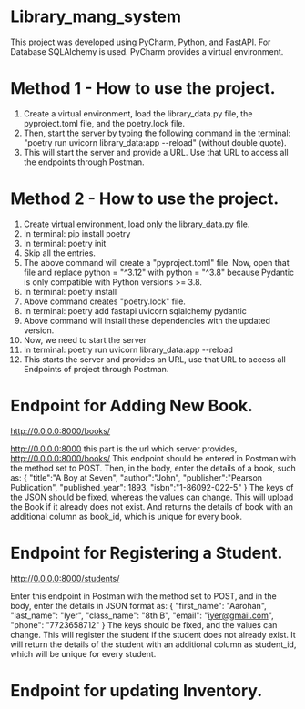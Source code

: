 # Library_mang_system
This project was developed using PyCharm, Python, and FastAPI. For Database SQLAlchemy is used. PyCharm provides a virtual environment.

# Method 1 - How to use the project.
1. Create a virtual environment, load the library_data.py file, the pyproject.toml file, and the poetry.lock file.
2. Then, start the server by typing the following command in the terminal:
   "poetry run uvicorn library_data:app --reload" (without double quote).
3. This will start the server and provide a URL. Use that URL to access all the endpoints through Postman.

# Method 2 - How to use the project.
1. Create virtual environment, load only the library_data.py file.
2. In terminal:  pip install poetry
3. In terminal: poetry init
4. Skip all the entries.
5. The above command will create a "pyproject.toml" file. Now, open that file and replace python = "^3.12" with python = "^3.8" because Pydantic is only compatible with Python versions >= 3.8.  
6. In terminal: poetry install
7. Above command creates "poetry.lock" file.
8. In terminal: poetry add fastapi uvicorn sqlalchemy pydantic
9. Above command will install these dependencies with the updated version.
10. Now, we need to start the server
11. In terminal: poetry run uvicorn library_data:app --reload
12. This starts the server and provides an URL, use that URL to access all Endpoints of project through Postman.

# Endpoint for Adding New Book.
http://0.0.0.0:8000/books/

http://0.0.0.0:8000 this part is the url which server provides, http://0.0.0.0:8000/books/  This endpoint should be entered in Postman with the method set to POST. Then, in the body, enter the details of a book, such as: {
    "title":"A Boy at Seven",
    "author":"John",
    "publisher":"Pearson Publication",
    "published_year": 1893,
    "isbn":"1-86092-022-5"
}
The keys of the JSON should be fixed, whereas the values can change. This will upload the Book if it already does not exist.
And returns the details of book with an additional column as book_id, which is unique for every book.

# Endpoint for Registering a Student.
http://0.0.0.0:8000/students/

Enter this endpoint in Postman with the method set to POST, and in the body, enter the details in JSON format as: {
    "first_name": "Aarohan",
    "last_name": "Iyer",
    "class_name": "8th B",
    "email": "iyer@gmail.com",
    "phone": "7723658712"
}
The keys should be fixed, and the values can change. This will register the student if the student does not already exist. 
It will return the details of the student with an additional column as student_id, which will be unique for every student.

# Endpoint for updating Inventory.















